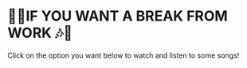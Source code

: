 <h1> 🎵🎶IF YOU WANT A BREAK FROM WORK 🎶🎵</h1>

<p> Click on the option you want below to watch and listen to some songs! </p>

